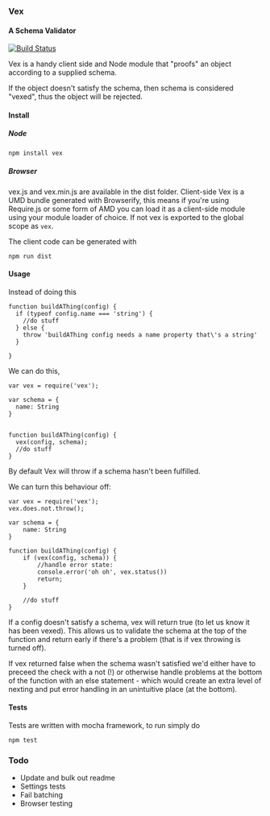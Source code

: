 ### Vex
#### A Schema Validator

[![Build Status](https://travis-ci.org/davidmarkclements/vex.svg?branch=master)](https://travis-ci.org/davidmarkclements/vex)

Vex is a handy client side and Node module
that "proofs" an object according to a supplied
schema. 

If the object doesn't satisfy the schema, then
schema is considered "vexed", thus the object
will be rejected.

#### Install

##### Node

```sh
npm install vex
```

##### Browser
vex.js and vex.min.js are available in the dist folder.
Client-side Vex is a UMD bundle generated with Browserify, 
this means if you're using Require.js or some form of AMD
you can load it as a client-side module using your 
module loader of choice. If not vex is exported to the
global scope as `vex`.

The client code can be generated with 

```
npm run dist
```


#### Usage

Instead of doing this

```
function buildAThing(config) {
  if (typeof config.name === 'string') {
    //do stuff
  } else {
    throw 'buildAThing config needs a name property that\'s a string'
  }

}
```

We can do this,

```
var vex = require('vex');

var schema = {
  name: String
}


function buildAThing(config) {
  vex(config, schema);
  //do stuff
}

```

By default Vex will throw if a schema 
hasn't been fulfilled.

We can turn this behaviour off:

```
var vex = require('vex');
vex.does.not.throw();

var schema = {
	name: String
}

function buildAThing(config) {
	if (vex(config, schema)) {
		//handle error state:
		console.error('oh oh', vex.status())
		return;
	}

	//do stuff
}
```

If a config doesn't satisfy a schema,
vex will return true (to let us know it
has been vexed). This allows us to validate
the schema at the top of the function and
return early if there's a problem (that is
if vex throwing is turned off).

If vex returned false when the schema wasn't
satisfied we'd either have to preceed the
check with a not (!) or otherwise handle
problems at the bottom of the function with 
an else statement - which would create an
extra level of nexting and put error handling
in an unintuitive place (at the bottom).

#### Tests
Tests are written with mocha framework, to run
simply do

```
npm test
```


### Todo

  * Update and bulk out readme
  * Settings tests
  * Fail batching
  * Browser testing




